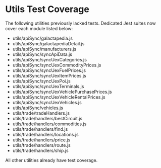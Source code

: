 # Utils Test Coverage

The following utilities previously lacked tests. Dedicated Jest suites now cover each module listed below:

- utils/apiSync/galactapedia.js
- utils/apiSync/galactapediaDetail.js
- utils/apiSync/manufacturers.js
- utils/apiSync/syncApiData.js
- utils/apiSync/syncUexCategories.js
- utils/apiSync/syncUexCommodityPrices.js
- utils/apiSync/syncUexFuelPrices.js
- utils/apiSync/syncUexItemPrices.js
- utils/apiSync/syncUexPoi.js
- utils/apiSync/syncUexTerminals.js
- utils/apiSync/syncUexVehiclePurchasePrices.js
- utils/apiSync/syncUexVehicleRentalPrices.js
- utils/apiSync/syncUexVehicles.js
- utils/apiSync/vehicles.js
- utils/trade/tradeHandlers.js
- utils/trade/handlers/bestCircuit.js
- utils/trade/handlers/commodities.js
- utils/trade/handlers/find.js
- utils/trade/handlers/locations.js
- utils/trade/handlers/price.js
- utils/trade/handlers/route.js
- utils/trade/handlers/ship.js

All other utilities already have test coverage.

